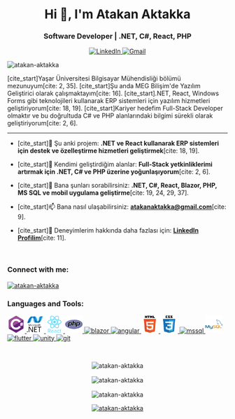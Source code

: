 <h1 align="center">Hi 👋, I'm Atakan Aktakka</h1>
<h3 align="center">Software Developer | .NET, C#, React, PHP</h3>

<p align="center">
  <a href="https://www.linkedin.com/in/atakan-aktakka/" target="_blank">
    <img src="https://img.shields.io/badge/LinkedIn-0077B5?style=for-the-badge&logo=linkedin&logoColor=white" alt="LinkedIn"/>
  </a>
  <a href="mailto:atakanaktakka@gmail.com">
    <img src="https://img.shields.io/badge/Gmail-D14836?style=for-the-badge&logo=gmail&logoColor=white" alt="Gmail"/>
  </a>
</p>

<p align="left"> <img src="https://komarev.com/ghpvc/?username=atakan-aktakka&label=Profile%20views&color=0e75b6&style=flat" alt="atakan-aktakka" /> </p>

[cite_start]Yaşar Üniversitesi Bilgisayar Mühendisliği bölümü mezunuyum[cite: 2, 35]. [cite_start]Şu anda MEG Bilişim'de Yazılım Geliştirici olarak çalışmaktayım[cite: 16]. [cite_start].NET, React, Windows Forms gibi teknolojileri kullanarak ERP sistemleri için yazılım hizmetleri geliştiriyorum[cite: 18, 19]. [cite_start]Kariyer hedefim Full-Stack Developer olmaktır ve bu doğrultuda C# ve PHP alanlarındaki bilgimi sürekli olarak geliştiriyorum[cite: 2, 6].

---

- [cite_start]🔭 Şu anki projem: **.NET ve React kullanarak ERP sistemleri için destek ve özelleştirme hizmetleri geliştirmek**[cite: 18, 19].

- [cite_start]🌱 Kendimi geliştirdiğim alanlar: **Full-Stack yetkinliklerimi artırmak için .NET, C# ve PHP üzerine yoğunlaşıyorum**[cite: 2, 6].

- [cite_start]💬 Bana şunları sorabilirsiniz: **.NET, C#, React, Blazor, PHP, MS SQL ve mobil uygulama geliştirme**[cite: 19, 24, 29, 37].

- [cite_start]📫 Bana nasıl ulaşabilirsiniz: **atakanaktakka@gmail.com**[cite: 9].

- [cite_start]📄 Deneyimlerim hakkında daha fazlası için: **[LinkedIn Profilim](https://www.linkedin.com/in/atakan-aktakka)**[cite: 11].

<br>

<h3 align="left">Connect with me:</h3>
<p align="left">
  <a href="https://linkedin.com/in/atakan-aktakka" target="blank"><img align="center" src="https://raw.githubusercontent.com/rahuldkjain/github-profile-readme-generator/master/src/images/icons/Social/linked-in-alt.svg" alt="atakan-aktakka" height="30" width="40" /></a>
</p>

<h3 align="left">Languages and Tools:</h3>
<p align="left">
    <a href="https://www.w3schools.com/cs/" target="_blank" rel="noreferrer"> <img src="https://raw.githubusercontent.com/devicons/devicon/master/icons/csharp/csharp-original.svg" alt="csharp" width="40" height="40"/> </a>
    <a href="https://dotnet.microsoft.com/" target="_blank" rel="noreferrer"> <img src="https://raw.githubusercontent.com/devicons/devicon/master/icons/dot-net/dot-net-original-wordmark.svg" alt="dotnet" width="40" height="40"/> </a>
    <a href="https://reactjs.org/" target="_blank" rel="noreferrer"> <img src="https://raw.githubusercontent.com/devicons/devicon/master/icons/react/react-original-wordmark.svg" alt="react" width="40" height="40"/> </a>
    <a href="https://www.php.net" target="_blank" rel="noreferrer"> <img src="https://raw.githubusercontent.com/devicons/devicon/master/icons/php/php-original.svg" alt="php" width="40" height="40"/> </a>
    <a href="https://dotnet.microsoft.com/apps/aspnet/web-apps/blazor" target="_blank" rel="noreferrer"> <img src="https://devicons.github.io/devicon/icons/blazor/blazor-original.svg" alt="blazor" width="40" height="40"/> </a>
    <a href="https://angular.io" target="_blank" rel="noreferrer"> <img src="https://angular.io/assets/images/logos/angular/angular.svg" alt="angular" width="40" height="40"/> </a>
    <a href="https://www.w3.org/html/" target="_blank" rel="noreferrer"> <img src="https://raw.githubusercontent.com/devicons/devicon/master/icons/html5/html5-original-wordmark.svg" alt="html5" width="40" height="40"/> </a>
    <a href="https://www.w3schools.com/css/" target="_blank" rel="noreferrer"> <img src="https://raw.githubusercontent.com/devicons/devicon/master/icons/css3/css3-original-wordmark.svg" alt="css3" width="40" height="40"/> </a>
    <a href="https://www.microsoft.com/en-us/sql-server" target="_blank" rel="noreferrer"> <img src="https://www.svgrepo.com/show/303229/microsoft-sql-server-logo.svg" alt="mssql" width="40" height="40"/> </a>
    <a href="https://www.mysql.com/" target="_blank" rel="noreferrer"> <img src="https://raw.githubusercontent.com/devicons/devicon/master/icons/mysql/mysql-original-wordmark.svg" alt="mysql" width="40" height="40"/> </a>
    <a href="https://flutter.dev" target="_blank" rel="noreferrer"> <img src="https://www.vectorlogo.zone/logos/flutterio/flutterio-icon.svg" alt="flutter" width="40" height="40"/> </a>
    <a href="https://unity.com/" target="_blank" rel="noreferrer"> <img src="https://www.vectorlogo.zone/logos/unity3d/unity3d-icon.svg" alt="unity" width="40" height="40"/> </a>
    <a href="https://git-scm.com/" target="_blank" rel="noreferrer"> <img src="https://www.vectorlogo.zone/logos/git-scm/git-scm-icon.svg" alt="git" width="40" height="40"/> </a>
</p>

<br>

<p align="center">
  <img align="center" src="https://github-readme-stats.vercel.app/api/top-langs?username=atakan-aktakka&show_icons=true&locale=en&layout=compact&theme=vision-friendly-dark" alt="atakan-aktakka" />
</p>

<p align="center">
  <img align="center" src="https://github-readme-stats.vercel.app/api?username=atakan-aktakka&show_icons=true&locale=en&theme=vision-friendly-dark" alt="atakan-aktakka" />
</p>

<p align="center">
  <img align="center" src="https://github-readme-streak-stats.herokuapp.com/?user=atakan-aktakka&theme=vision-friendly-dark" alt="atakan-aktakka" />
</p>

<p align="center">
  <a href="https://github.com/ryo-ma/github-profile-trophy"><img src="https://github-profile-trophy.vercel.app/?username=atakan-aktakka&theme=vision-friendly-dusk" alt="atakan-aktakka" /></a>
</p>
